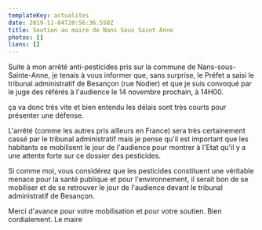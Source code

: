 ```yaml
---
templateKey: actualites
date: 2019-11-04T20:56:36.558Z
title: Soutien au maire de Nans Sous Saint Anne
photos: []
liens: []
---
```


Suite à mon arrêté anti-pesticides pris sur la commune de Nans-sous-Sainte-Anne, je tenais à vous informer que, sans surprise, le Préfet a saisi le tribunal administratif de Besançon (rue Nodier) et que je suis convoqué par le juge des référés à l'audience le 14 novembre prochain, à 14H00.

ça va donc très vite et bien entendu  les délais sont très courts pour présenter une défense.

L'arrêté (comme les autres pris ailleurs en France) sera très certainement cassé par le tribunal administratif mais je pense qu'il est important que les habitants se mobilisent le jour de l'audience pour montrer à l'Etat qu'il y a une attente forte sur ce dossier des pesticides.

Si comme moi, vous considérez que les pesticides constituent une véritable menace pour la santé publique et pour l'environnement, il serait bon de se mobiliser et de se retrouver le jour de l'audience devant le tribunal administratif de Besançon.

Merci d'avance pour votre mobilisation et pour votre soutien.
Bien cordialement.
Le maire
